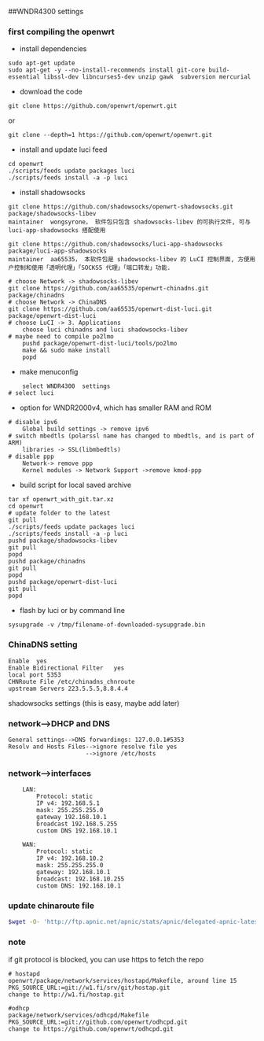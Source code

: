 ##WNDR4300 settings


### first compiling the openwrt 
* install dependencies
```
sudo apt-get update
sudo apt-get -y --no-install-recommends install git-core build-essential libssl-dev libncurses5-dev unzip gawk  subversion mercurial
```
* download the code 
```
git clone https://github.com/openwrt/openwrt.git
```
or 
```
git clone --depth=1 https://github.com/openwrt/openwrt.git
```
* install and update luci feed
```
cd openwrt 
./scripts/feeds update packages luci
./scripts/feeds install -a -p luci
```
* install shadowsocks
```
git clone https://github.com/shadowsocks/openwrt-shadowsocks.git package/shadowsocks-libev
maintainer  wongsyrone， 软件包只包含 shadowsocks-libev 的可执行文件, 可与 luci-app-shadowsocks 搭配使用

git clone https://github.com/shadowsocks/luci-app-shadowsocks  package/luci-app-shadowsocks
maintainer  aa65535， 本软件包是 shadowsocks-libev 的 LuCI 控制界面, 方便用户控制和使用「透明代理」「SOCKS5 代理」「端口转发」功能.

# choose Network -> shadowsocks-libev
git clone https://github.com/aa65535/openwrt-chinadns.git package/chinadns
# choose Network -> ChinaDNS
git clone https://github.com/aa65535/openwrt-dist-luci.git package/openwrt-dist-luci
# choose LuCI -> 3. Applications
	choose luci chinadns and luci shadowsocks-libev
# maybe need to compile po2lmo
	pushd package/openwrt-dist-luci/tools/po2lmo
	make && sudo make install
	popd
```
* make menuconfig	
```	
	select WNDR4300  settings
# select luci 
```
* option for WNDR2000v4, which has smaller RAM and ROM 
```
# disable ipv6
	Global build settings -> remove ipv6
# switch mbedtls (polarssl name has changed to mbedtls, and is part of ARM) 
	libraries -> SSL(libmbedtls)
# disable ppp
	Network-> remove ppp  
	Kernel modules -> Network Support ->remove kmod-ppp
```
* build script for local saved archive
```shell
tar xf openwrt_with_git.tar.xz
cd openwrt
# update folder to the latest
git pull
./scripts/feeds update packages luci
./scripts/feeds install -a -p luci
pushd package/shadowsocks-libev
git pull
popd
pushd package/chinadns
git pull
popd
pushd package/openwrt-dist-luci
git pull
popd
```
	
* flash by luci or by command line 
``` shell
sysupgrade -v /tmp/filename-of-downloaded-sysupgrade.bin
```   
   
### ChinaDNS setting 
```
Enable  yes
Enable Bidirectional Filter   yes
local port 5353
CHNRoute File /etc/chinadns_chnroute
upstream Servers 223.5.5.5,8.8.4.4
```
shadowsocks settings (this is easy, maybe add later)
  
### network-->DHCP and DNS 
	General settings-->DNS forwardings: 127.0.0.1#5353
	Resolv and Hosts Files-->ignore resolve file yes
						  -->ignore /etc/hosts
					  
### network-->interfaces
```
	LAN:
		Protocol: static
		IP v4: 192.168.5.1
		mask: 255.255.255.0
		gateway 192.168.10.1
		broadcast 192.168.5.255
		custom DNS 192.168.10.1
		
	WAN:
		Protocol: static
		IP v4: 192.168.10.2
		mask: 255.255.255.0
		gateway: 192.168.10.1
		broadcast: 192.168.10.255
		custom DNS: 192.168.10.1
```			
### update chinaroute file
```sh
$wget -O- 'http://ftp.apnic.net/apnic/stats/apnic/delegated-apnic-latest' | awk -F\| '/CN\|ipv4/ { printf("%s/%d\n", $4, 32-log($5)/log(2)) }' > /etc/chinadns_chnroute
```

###  note 
if git protocol is blocked, you can use https to fetch the repo
```
# hostapd
openwrt/package/network/services/hostapd/Makefile, around line 15 
PKG_SOURCE_URL:=git://w1.fi/srv/git/hostap.git
change to http://w1.fi/hostap.git

#odhcp
package/network/services/odhcpd/Makefile
PKG_SOURCE_URL:=git://github.com/openwrt/odhcpd.git
change to https://github.com/openwrt/odhcpd.git

```